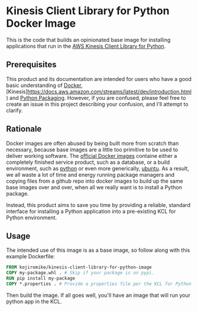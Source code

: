 # Kinesis Client Library for Python Docker Image

This is the code that builds an opinionated base image for installing applications that run in the [AWS Kinesis Client Library for Python](https://github.com/awslabs/amazon-kinesis-client-python).

## Prerequisites

This product and its documentation are intended for users who have a good basic understanding of [Docker](https://docs.docker.com/), [Kinesis]https://docs.aws.amazon.com/streams/latest/dev/introduction.html) and [Python Packaging](https://packaging.python.org/). However, if you are confused, please feel free to create an issue in this project describing your confusion, and I'll attempt to clarify.

## Rationale

Docker images are often abused by being built more from scratch than necessary, because base images are a little too primitive to be used to deliver working software. The [official Docker images](https://hub.docker.com/explore/) containe either a completely finished service product, such as a database, or a build environment, such as [python](https://hub.docker.com/_/python) or even more generically, [ubuntu](https://hub.docker.com/_/ubuntu). As a result, we all waste a lot of time and energy running package managers and copying files from a github repo into docker images to build up the same base images over and over, when all we really want is to install a Python package.

Instead, this product aims to save you time by providing a reliable, standard interface for installing a Python application into a pre-existing KCL for Python environment.

## Usage

The intended use of this image is as a base image, so follow along with this example Dockerfile:

```Dockerfile
FROM kojiromike/kinesis-client-library-for-python-image
COPY my-package.whl . # Skip if your package is on pypi.
RUN pip install my-package
COPY *.properties . # Provide a properties file per the KCL for Python docs.
```

Then build the image. If all goes well, you'll have an image that will run your python app in the KCL.
